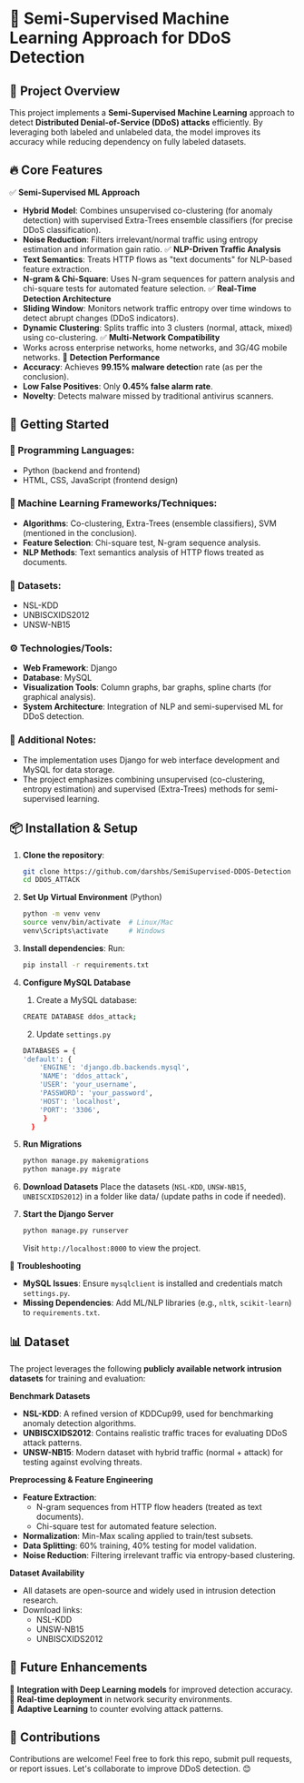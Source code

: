 # 🚀 Semi-Supervised Machine Learning Approach for DDoS Detection


## 📌 Project Overview
This project implements a **Semi-Supervised Machine Learning** approach to detect **Distributed Denial-of-Service (DDoS) attacks** efficiently. By leveraging both labeled and unlabeled data, the model improves its accuracy while reducing dependency on fully labeled datasets.

## 🔥 Core Features
✅ **Semi-Supervised ML Approach** 
   - **Hybrid Model**: Combines unsupervised co-clustering (for anomaly detection) with supervised Extra-Trees ensemble classifiers (for precise DDoS classification).
   - **Noise Reduction**: Filters irrelevant/normal traffic using entropy estimation and information gain ratio.
✅ **NLP-Driven Traffic Analysis** 
   - **Text Semantics**: Treats HTTP flows as "text documents" for NLP-based feature extraction.
   - **N-gram & Chi-Square**: Uses N-gram sequences for pattern analysis and chi-square tests for automated feature selection.
✅ **Real-Time Detection Architecture** 
   - **Sliding Window**: Monitors network traffic entropy over time windows to detect abrupt changes (DDoS indicators).
   - **Dynamic Clustering**: Splits traffic into 3 clusters (normal, attack, mixed) using co-clustering.
✅ **Multi-Network Compatibility** 
   - Works across enterprise networks, home networks, and 3G/4G mobile networks.
🚨 **Detection Performance**
- **Accuracy**: Achieves **99.15% malware detectio**n rate (as per the conclusion).
- **Low False Positives**: Only **0.45% false alarm rate**.
- **Novelty**: Detects malware missed by traditional antivirus scanners.

## 🚀 Getting Started
### 📜 Programming Languages:
- Python (backend and frontend)
- HTML, CSS, JavaScript (frontend design)

### 🤖 Machine Learning Frameworks/Techniques:
- **Algorithms**: Co-clustering, Extra-Trees (ensemble classifiers), SVM (mentioned in the conclusion).
- **Feature Selection**: Chi-square test, N-gram sequence analysis.
- **NLP Methods**: Text semantics analysis of HTTP flows treated as documents.

### 📂 Datasets:
- NSL-KDD
- UNBISCXIDS2012
- UNSW-NB15

### ⚙️ Technologies/Tools:
- **Web Framework**: Django
- **Database**: MySQL
- **Visualization Tools**: Column graphs, bar graphs, spline charts (for graphical analysis).
- **System Architecture**: Integration of NLP and semi-supervised ML for DDoS detection.

### 🌟 Additional Notes:
- The implementation uses Django for web interface development and MySQL for data storage.
- The project emphasizes combining unsupervised (co-clustering, entropy estimation) and supervised (Extra-Trees) methods for semi-supervised learning.

## 📦 Installation & Setup
1. **Clone the repository**:
   ```bash
   git clone https://github.com/darshbs/SemiSupervised-DDOS-Detection  
   cd DDOS_ATTACK  
   ```
2. **Set Up Virtual Environment** (Python)
    ```bash
    python -m venv venv  
    source venv/bin/activate  # Linux/Mac  
    venv\Scripts\activate     # Windows  
   ```

3. **Install dependencies**:
Run:
   ```bash
   pip install -r requirements.txt
   ```
4. **Configure MySQL Database**
    1. Create a MySQL database:
    ```bash
    CREATE DATABASE ddos_attack;  
    ```
    2. Update `settings.py`
    ```bash
    DATABASES = {
    'default': {
        'ENGINE': 'django.db.backends.mysql',
        'NAME': 'ddos_attack',
        'USER': 'your_username',
        'PASSWORD': 'your_password',
        'HOST': 'localhost',
        'PORT': '3306',
         }
      }
      ```
5. **Run Migrations**
   ```bash
   python manage.py makemigrations  
   python manage.py migrate  
   ```
6. **Download Datasets**
   Place the datasets (`NSL-KDD`, `UNSW-NB15`, `UNBISCXIDS2012`) in a folder like data/ (update paths in code if needed).
7. **Start the Django Server**
   ```bash
   python manage.py runserver  
   ```
   Visit `http://localhost:8000` to view the project.

🚨 **Troubleshooting**
- **MySQL Issues**: Ensure `mysqlclient` is installed and credentials match `settings.py`.
- **Missing Dependencies**: Add ML/NLP libraries (e.g., `nltk`, `scikit-learn`) to `requirements.txt`.

## 📊 **Dataset**
The project leverages the following **publicly available network intrusion datasets** for training and evaluation:

**Benchmark Datasets**
- **NSL-KDD**: A refined version of KDDCup99, used for benchmarking anomaly detection algorithms.
- **UNBISCXIDS2012**: Contains realistic traffic traces for evaluating DDoS attack patterns.
- **UNSW-NB15**: Modern dataset with hybrid traffic (normal + attack) for testing against evolving threats.

**Preprocessing & Feature Engineering**
- **Feature Extraction**:
   - N-gram sequences from HTTP flow headers (treated as text documents).
   - Chi-square test for automated feature selection.
- **Normalization**: Min-Max scaling applied to train/test subsets.
- **Data Splitting**: 60% training, 40% testing for model validation.
- **Noise Reduction**: Filtering irrelevant traffic via entropy-based clustering.

**Dataset Availability**
- All datasets are open-source and widely used in intrusion detection research.
- Download links:
   - NSL-KDD
   - UNSW-NB15
   - UNBISCXIDS2012



## 🚀 Future Enhancements
🔹 **Integration with Deep Learning models** for improved detection accuracy.  
🔹 **Real-time deployment** in network security environments.  
🔹 **Adaptive Learning** to counter evolving attack patterns.  

## 🤝 Contributions
Contributions are welcome! Feel free to fork this repo, submit pull requests, or report issues. Let's collaborate to improve DDoS detection. 😊

